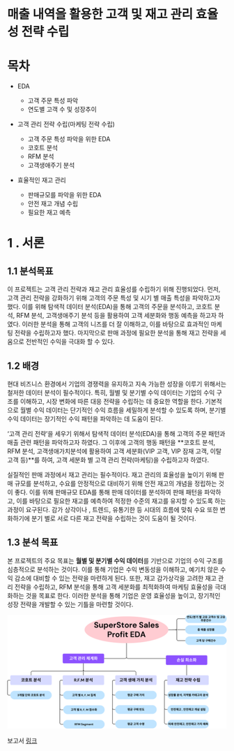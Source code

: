 # 매출 내역을 활용한 고객 및 재고 관리 효율성 전략 수립

# 목차
- EDA
    - 고객 주문 특성 파악
    - 연도별 고객 수 및 성장추이

- 고객 관리 전략 수립(마케팅 전략 수립)
    - 고객 주문 특성 파악을 위한 EDA
    - 코호트 분석
    - RFM 분석
    - 고객생애주기 분석
- 효율적인 재고 관리
    - 판매규모를 파악을 위한 EDA
    - 안전 재고 개념 수립
    - 필요한 재고  예측

# 1 . 서론

## 1.1 분석목표

  이 프로젝트는 고객 관리 전략과 재고 관리 효율성를 수립하기 위해 진행되었다. 먼저, 고객 관리 전략을 강화하기 위해 고객의 주문 특성 및 시기 별 매출 특성을 파악하고자 했다. 이를 위해 탐색적 데이터 분석(EDA)을 통해 고객의 주문을 분석하고, 코호트 분석, RFM 분석, 고객생애주기 분석 등을 활용하여 고객 세분화와 행동 예측을 하고자 하였다. 이러한 분석을 통해 고객의 니즈를 더 잘 이해하고, 이를 바탕으로 효과적인 마케팅 전략을 수립하고자 했다. 마지막으로 판매 과정에 필요한 분석을 통해 재고 전략을 세움으로 전반적인 수익을 극대화 할 수 있다.

## **1.2 배경**

  현대 비즈니스 환경에서 기업의 경쟁력을 유지하고 지속 가능한 성장을 이루기 위해서는 철저한 데이터 분석이 필수적이다. 특히, 월별 및 분기별 수익 데이터는 기업의 수익 구조를 이해하고, 시장 변화에 따른 대응 전략을 수립하는 데 중요한 역할을 한다. 기본적으로 월별 수익 데이터는 단기적인 수익 흐름을 세밀하게 분석할 수 있도록 하며, 분기별 수익 데이터는 장기적인 수익 패턴을 파악하는 데 도움이 된다. 

  ‘고객 관리 전략’을 세우기 위해서 탐색적 데이터 분석(EDA)을 통해 고객의 주문 패턴과 매출 관련 패턴을 파악하고자 하였다. 그 이후에 고객의 행동 패턴을 **코호트 분석, RFM 분석, 고객생애가치분석에 활용하여 고객 세분화(VIP 고객, VIP 잠재 고객, 이탈고객  등)**를 하여, 고객 세분화 별 고객 관리 전략(마케팅)을 수립하고자 하였다. 

  실질적인 판매 과정에서 재고 관리는 필수적이다. 재고 관리의 효율성을 높이기 위해 판매 규모를 분석하고, 수요를 안정적으로 대비하기 위해 안전 재고의 개념을 정립하는 것이 좋다. 이를 위해 판매규모 EDA를 통해 판매 데이터를 분석하여 판매 패턴을 파악하고, 이를 바탕으로 필요한 재고를 예측하여 적정한 수준의 재고를 유지할 수 있도록 하는 과정이 요구된다. 감가 상각이나 , 트렌드, 유통기한 등 시대의 흐름에 맞춰 수요 또한 변화하기에 분기 별로 서로 다른 재고 전략을 수립하는 것이 도움이 될 것이다.

## **1.3 분석 목표**

   본 프로젝트의 주요 목표는 **월별 및 분기별 수익 데이터**를 기반으로 기업의 수익 구조를 심층적으로 분석하는 것이다. 이를 통해 기업은 수익 변동성을 이해하고, 예기치 않은 수익 감소에 대비할 수 있는 전략을 마련하게 된다. 또한, 재고 감가상각을 고려한 재고 관리 전략을 수립하고, RFM 분석을 통해 고객 세분화를 최적화하여 마케팅 효율성을 극대화하는 것을 목표로 한다. 이러한 분석을 통해 기업은 운영 효율성을 높이고, 장기적인 성장 전략을 개발할 수 있는 기틀을 마련할 것이다.


![flowchart](https://github.com/programmers-lee01/superstore/blob/main/images/Flowchart.png?raw=true)

보고서 [링크](https://github.com/programmers-lee01/superstore/blob/0fbb84b76bee9c577e39cfb0900dcbbe52eaadc4/report/superstore_report.pdf)